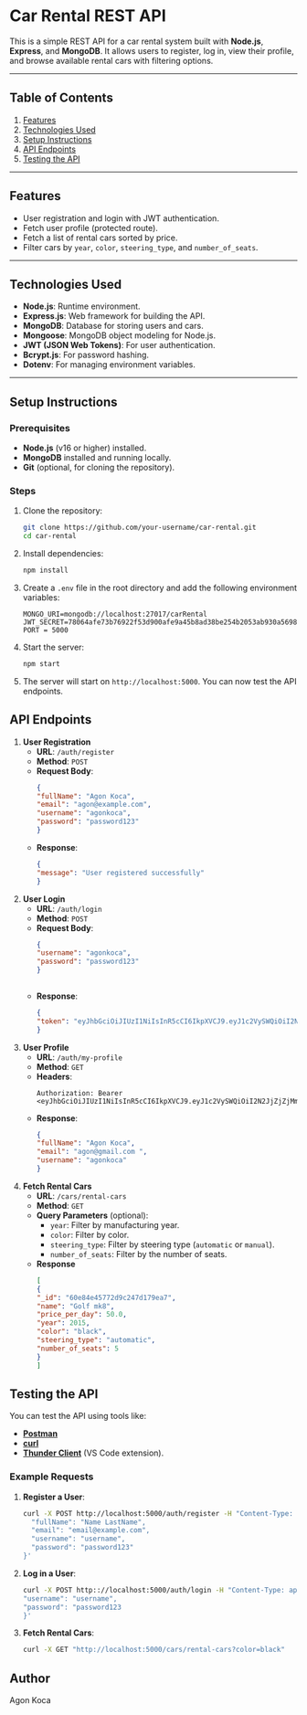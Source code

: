 # Car Rental REST API

This is a simple REST API for a car rental system built with **Node.js**, **Express**, and **MongoDB**. It allows users
to register, log in, view their profile, and browse available rental cars with filtering options.

---

## Table of Contents

1. [Features](#features)
2. [Technologies Used](#technologies-used)
3. [Setup Instructions](#setup-instructions)
4. [API Endpoints](#api-endpoints)
5. [Testing the API](#testing-the-api)

---

## Features

- User registration and login with JWT authentication.
- Fetch user profile (protected route).
- Fetch a list of rental cars sorted by price.
- Filter cars by `year`, `color`, `steering_type`, and `number_of_seats`.

---

## Technologies Used

- **Node.js**: Runtime environment.
- **Express.js**: Web framework for building the API.
- **MongoDB**: Database for storing users and cars.
- **Mongoose**: MongoDB object modeling for Node.js.
- **JWT (JSON Web Tokens)**: For user authentication.
- **Bcrypt.js**: For password hashing.
- **Dotenv**: For managing environment variables.

---

## Setup Instructions

### Prerequisites

- **Node.js** (v16 or higher) installed.
- **MongoDB** installed and running locally.
- **Git** (optional, for cloning the repository).

### Steps

1. Clone the repository:
   ```bash
   git clone https://github.com/your-username/car-rental.git
   cd car-rental
2. Install dependencies:
   ```bash
   npm install
3. Create a `.env` file in the root directory and add the following environment variables:
   ```text
   MONGO_URI=mongodb://localhost:27017/carRental
   JWT_SECRET=78064afe73b76922f53d900afe9a45b8ad38be254b2053ab930a5698192f41ccd6776ef36bebb95f4795a4f150c5f558f553f3e5b8bd623b31c45c41366dabbc13946b095795578faa2d202320fdc83943a4a5e2d12100e1842fa0d1dcc04444e4c4d8fa36dbbf8fb5f660e3c76b68a5ee38db195b461af295435b6ee3e265b2
   PORT = 5000
4. Start the server:
   ```bash
   npm start
5. The server will start on `http://localhost:5000`. You can now test the API endpoints.

## API Endpoints

1. **User Registration**
    - **URL**: `/auth/register`
    - **Method**: `POST`
    - **Request Body**:
       ```json
      {
      "fullName": "Agon Koca",
      "email": "agon@example.com",
      "username": "agonkoca",
      "password": "password123"
      } 
    - **Response**:
      ```json
      {
      "message": "User registered successfully"
      }
2. **User Login**
    - **URL**: `/auth/login`
    - **Method**: `POST`
    - **Request Body**:
       ```json
      {
      "username": "agonkoca",
      "password": "password123"
      }
             
    - **Response**:
         ```json
      {
      "token": "eyJhbGciOiJIUzI1NiIsInR5cCI6IkpXVCJ9.eyJ1c2VySWQiOiI2N2JjZjZjMmQ5MTgyNWE3OWY4OTUyMGMiLCJpYXQiOjE3NDA1MTE2NzEsImV4cCI6MTc0MDUxNTI3MX0.kWpbWDdYpTxAuINMacXqD2duodjvCos0M-ztRVdpTcM"
      }

3. **User Profile**
    - **URL**: `/auth/my-profile`
    - **Method**: `GET`
    - **Headers**:
       ```text
      Authorization: Bearer <eyJhbGciOiJIUzI1NiIsInR5cCI6IkpXVCJ9.eyJ1c2VySWQiOiI2N2JjZjZjMmQ5MTgyNWE3OWY4OTUyMGMiLCJpYXQiOjE3NDA1MTI1NDIsImV4cCI6MTc0MDUxNjE0Mn0.NquLWbUUVzB6FqBklh_fdAcPepSjWVVJWhvmouXhhHI>
    - **Response**:
      ```json
      {
      "fullName": "Agon Koca",
      "email": "agon@gmail.com ",
      "username": "agonkoca"
      }
4. **Fetch Rental Cars**
    - **URL**: `/cars/rental-cars`
    - **Method**: `GET`
    - **Query Parameters** (optional):
        - `year`: Filter by manufacturing year.
        - `color`: Filter by color.
        - `steering_type`: Filter by steering type (`automatic` or `manual`).
        - `number_of_seats`: Filter by the number of seats.
    - **Response**
       ```json
      [
      {
      "_id": "60e84e45772d9c247d179ea7",
      "name": "Golf mk8",
      "price_per_day": 50.0,
      "year": 2015,
      "color": "black",
      "steering_type": "automatic",
      "number_of_seats": 5
      }
      ]

## Testing the API

You can test the API using tools like:

- **[Postman](https://www.postman.com/)**
- **[curl](https://curl.se/)**
- **[Thunder Client](https://www.thunderclient.com/)** (VS Code extension).

### Example Requests

1. **Register a User**:
   ```bash
   curl -X POST http://localhost:5000/auth/register -H "Content-Type: application/json" -d '{
     "fullName": "Name LastName",
     "email": "email@example.com",
     "username": "username",
     "password": "password123"
   }'

2. **Log in a User**:
   ```bash
   curl -X POST http:://localhost:5000/auth/login -H "Content-Type: application/json" -d '{
   "username": "username",
   "password": "password123
   }'

3. **Fetch Rental Cars**:
   ```bash
   curl -X GET "http://localhost:5000/cars/rental-cars?color=black"

## Author

Agon Koca